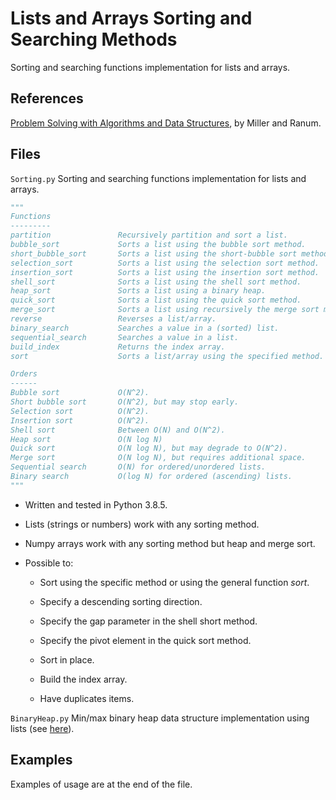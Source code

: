 # Lists and Arrays Sorting and Searching Methods

Sorting and searching functions implementation for lists and arrays.

## References

[Problem Solving with Algorithms and Data Structures](https://runestone.academy/runestone/books/published/pythonds/index.html), by Miller and Ranum.

## Files

`Sorting.py` Sorting and searching functions implementation for lists and arrays.

```python
"""
Functions
---------
partition               Recursively partition and sort a list.
bubble_sort             Sorts a list using the bubble sort method.
short_bubble_sort       Sorts a list using the short-bubble sort method.
selection_sort          Sorts a list using the selection sort method.
insertion_sort          Sorts a list using the insertion sort method.
shell_sort              Sorts a list using the shell sort method.
heap_sort               Sorts a list using a binary heap.
quick_sort              Sorts a list using the quick sort method.
merge_sort              Sorts a list using recursively the merge sort method.
reverse                 Reverses a list/array.
binary_search           Searches a value in a (sorted) list.
sequential_search       Searches a value in a list.
build_index             Returns the index array.
sort                    Sorts a list/array using the specified method.

Orders
------
Bubble sort             O(N^2).
Short bubble sort       O(N^2), but may stop early.
Selection sort          O(N^2).
Insertion sort          O(N^2).
Shell sort              Between O(N) and O(N^2).
Heap sort               O(N log N)
Quick sort              O(N log N), but may degrade to O(N^2).
Merge sort              O(N log N), but requires additional space.
Sequential search       O(N) for ordered/unordered lists.
Binary search           O(log N) for ordered (ascending) lists.
"""
```

- Written and tested in Python 3.8.5.

- Lists (strings or numbers) work with any sorting method.

- Numpy arrays work with any sorting method but heap and merge sort.

- Possible to:

  - Sort using the specific method or using the general function *sort*.

  - Specify a descending sorting direction.

  - Specify the gap parameter in the shell short method.
  
  - Specify the pivot element in the quick sort method.

  - Sort in place.
  
  - Build the index array.

  - Have duplicates items.

`BinaryHeap.py` Min/max binary heap data structure implementation using lists (see [here](https://github.com/gabrielegilardi/DataStructures.git)).

## Examples

Examples of usage are at the end of the file.

